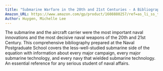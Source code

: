 ```yaml
---
title: "Submarine Warfare in the 20th and 21st Centuries - A Bibliography"
Amazon_URL: https://www.amazon.com/gp/product/1608880257/ref=as_li_ss_tl?ie=UTF8&linkCode=ll1&tag=internetbo00a-20
Author: Huygen, Michelle Lee
---
```

The submarine and the aircraft carrier were the most important naval innovations and the most decisive naval weapons of the 20th and 21st Century. This comprehensive bibliography prepared at the Naval Postgraduate School covers the less-well-studied submarine side of the equation with information about every major campaign, every major submarine technology, and every navy that wielded submarine technology.  An essential reference for any serious student of naval affairs.